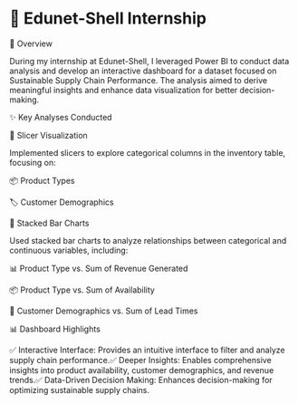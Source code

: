 # 🚀 Edunet-Shell Internship

📌 Overview

During my internship at Edunet-Shell, I leveraged Power BI to conduct data analysis and develop an interactive dashboard for a dataset focused on Sustainable Supply Chain Performance. The analysis aimed to derive meaningful insights and enhance data visualization for better decision-making.

✨ Key Analyses Conducted

🔹 Slicer Visualization

Implemented slicers to explore categorical columns in the inventory table, focusing on:

📦 Product Types

🏷️ Customer Demographics

🔹 Stacked Bar Charts

Used stacked bar charts to analyze relationships between categorical and continuous variables, including:

📊 Product Type vs. Sum of Revenue Generated

📦 Product Type vs. Sum of Availability

👥 Customer Demographics vs. Sum of Lead Times

📊 Dashboard Highlights

✅ Interactive Interface: Provides an intuitive interface to filter and analyze supply chain performance.✅ Deeper Insights: Enables comprehensive insights into product availability, customer demographics, and revenue trends.✅ Data-Driven Decision Making: Enhances decision-making for optimizing sustainable supply chains.
